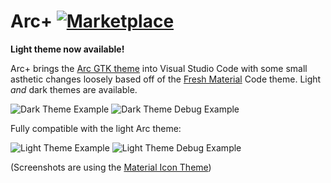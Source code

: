 # Arc+ [![Marketplace][Marketplace]](https://marketplace.visualstudio.com/items?itemName=ph-hawkins.arc-plus)

[Marketplace]: https://vsmarketplacebadge.apphb.com/version-short/ph-hawkins.arc-plus.svg

**Light theme now available!**

Arc+ brings the [Arc GTK theme](https://github.com/horst3180/arc-theme) into Visual Studio Code with some small asthetic changes loosely based off of the [Fresh Material](https://marketplace.visualstudio.com/items?itemName=2ndshift.fresh-material) Code theme. Light *and* dark themes are available.

![Dark Theme Example](https://i.lensdump.com/i/oqdNC.png)
![Dark Theme Debug Example](https://i.lensdump.com/i/oq93v.png)

Fully compatible with the light Arc theme:

![Light Theme Example](https://i.lensdump.com/i/oqBW5.png)
![Light Theme Debug Example](https://i.lensdump.com/i/oqm9z.png)

(Screenshots are using the [Material Icon Theme](https://marketplace.visualstudio.com/items?itemName=PKief.material-icon-theme))
